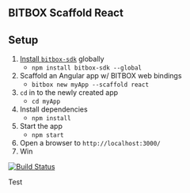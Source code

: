 ## BITBOX Scaffold React

## Setup

1. [Install `bitbox-sdk`](https://www.npmjs.com/package/bitbox-sdk) globally
   - `npm install bitbox-sdk --global`
2. Scaffold an Angular app w/ BITBOX web bindings
   - `bitbox new myApp --scaffold react`
3. `cd` in to the newly created app
   - `cd myApp`
4. Install dependencies
   - `npm install`
5. Start the app
   - `npm start`
6. Open a browser to `http://localhost:3000/`
7. Win

[![Build Status](https://travis-ci.org/Bitcoin-com/bitbox-scaffold-react.svg?branch=master)](https://travis-ci.org/Bitcoin-com/bitbox-scaffold-react)

Test
